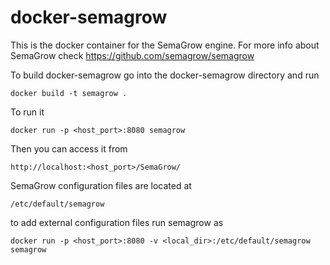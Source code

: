 # docker-semagrow

This is the docker container for the SemaGrow engine. For more info about SemaGrow check https://github.com/semagrow/semagrow

To build docker-semagrow go into the docker-semagrow directory and run

    docker build -t semagrow .

To run it 

    docker run -p <host_port>:8080 semagrow

Then you can access it from 

    http://localhost:<host_port>/SemaGrow/

SemaGrow configuration files are located at

    /etc/default/semagrow

to add external configuration files run semagrow as

    docker run -p <host_port>:8080 -v <local_dir>:/etc/default/semagrow semagrow
